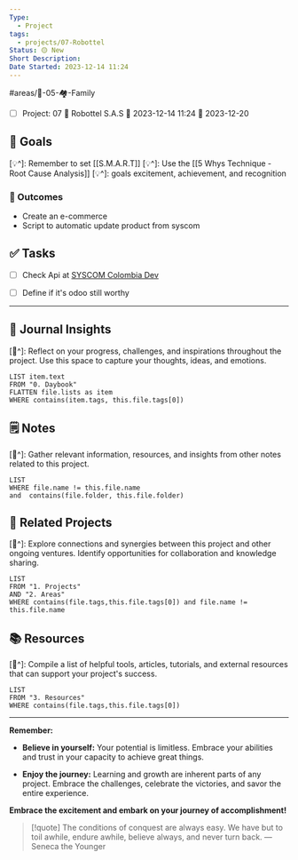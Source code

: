 ```yaml
---
Type:
  - Project
tags:
  - projects/07-Robottel
Status: 🟡 New
Short Description: 
Date Started: 2023-12-14 11:24
---
```

#areas/🚀-05-🏘️-Family 

- [ ] Project: 07 🤖 Robottel S.A.S 🛫 2023-12-14 11:24 📅 2023-12-20 
## 🎯 **Goals**
[💡^]: Remember to set [[S.M.A.R.T]] 
[💡^]: Use the [[5 Whys Technique - Root Cause Analysis]]
[💡^]: goals excitement, achievement, and recognition
### 🏁 Outcomes
- Create an e-commerce
- Script to automatic update product from syscom
## ✅ **Tasks**

- [ ] Check Api at [SYSCOM Colombia Dev](https://developers.syscomcolombia.com/docs)
- [ ] Define if it's odoo still worthy


---
## 📖 Journal Insights
[💭^]: Reflect on your progress, challenges, and inspirations throughout the project. Use this space to capture your thoughts, ideas, and emotions.

``` dataview
LIST item.text
FROM "0. Daybook"
FLATTEN file.lists as item
WHERE contains(item.tags, this.file.tags[0])

```

## 🗒 Notes
[💭^]: Gather relevant information, resources, and insights from other notes related to this project.
``` dataview
LIST 
WHERE file.name != this.file.name 
and  contains(file.folder, this.file.folder)
```


## 🤝 Related Projects
[💭^]: Explore connections and synergies between this project and other ongoing ventures. Identify opportunities for collaboration and knowledge sharing.
``` dataview
LIST 
FROM "1. Projects"
AND "2. Areas"
WHERE contains(file.tags,this.file.tags[0]) and file.name != this.file.name
```

## 📚 Resources
[💭^]: Compile a list of helpful tools, articles, tutorials, and external resources that can support your project's success.
``` dataview
LIST 
FROM "3. Resources"
WHERE contains(file.tags,this.file.tags[0])
```


---
**Remember:**

- **Believe in yourself:** Your potential is limitless. Embrace your abilities and trust in your capacity to achieve great things.

- **Enjoy the journey:** Learning and growth are inherent parts of any project. Embrace the challenges, celebrate the victories, and savor the entire experience.

**Embrace the excitement and embark on your journey of accomplishment!**

> [!quote] The conditions of conquest are always easy. We have but to toil awhile, endure awhile, believe always, and never turn back.
> — Seneca the Younger
